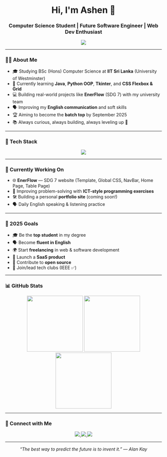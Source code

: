 <h1 align="center">Hi, I'm Ashen 👋</h1>
<h3 align="center">Computer Science Student | Future Software Engineer | Web Dev Enthusiast</h3>

<p align="center">
  <img src="https://readme-typing-svg.demolab.com/?lines=CS+Undergrad+%40+IIT+Sri+Lanka;Aspiring+Full-Stack+Developer;Lifelong+Learner+🚀;&center=true&width=500&height=30">
</p>

---

### 🧑‍💻 About Me

- 🎓 Studying BSc (Hons) Computer Science at **IIT Sri Lanka** (University of Westminster)
- 🧠 Currently learning **Java**, **Python OOP**, **Tkinter**, and **CSS Flexbox & Grid**
- 💻 Building real-world projects like **EnerFlow** (SDG 7) with my university team
- 🗣️ Improving my **English communication** and soft skills
- 🏆 Aiming to become the **batch top** by September 2025
- 📚 Always curious, always building, always leveling up 💪

---

### 🚀 Tech Stack

<p align="center">
  <img src="https://skillicons.dev/icons?i=python,java,js,html,css,react,tailwind,git,github,figma,vscode" />
</p>

---

### 📘 Currently Working On

- 🌐 **EnerFlow** — SDG 7 website (Template, Global CSS, NavBar, Home Page, Table Page)
- 🧩 Improving problem-solving with **ICT-style programming exercises**
- 🛠️ Building a personal **portfolio site** (coming soon!)
- 🗣️ Daily English speaking & listening practice

---

### 🎯 2025 Goals

- 🎓 Be the **top student** in my degree
- 🗣️ Become **fluent in English**
- 🌍 Start **freelancing** in web & software development
- 🚀 Launch a **SaaS product**
- 🔧 Contribute to **open source**
- 💼 Join/lead tech clubs (IEEE ✅)

---

### 📊 GitHub Stats

<div align="center">
  <img src="https://github-readme-stats.vercel.app/api?username=your-github-username&show_icons=true&theme=tokyonight&hide_border=true" height="180px"/>
  <img src="https://github-readme-streak-stats.herokuapp.com?user=your-github-username&theme=tokyonight&hide_border=true" height="180px"/>
  <img src="https://github-readme-stats.vercel.app/api/top-langs/?username=your-github-username&layout=compact&theme=tokyonight&hide_border=true" height="180px"/>
</div>

---

### 🤝 Connect with Me

<p align="center">
  <a href="https://linkedin.com/in/your-linkedin-here" target="_blank">
    <img src="https://img.shields.io/badge/LinkedIn-blue?style=for-the-badge&logo=linkedin&logoColor=white"/>
  </a>
  <a href="mailto:youremail@example.com">
    <img src="https://img.shields.io/badge/Gmail-red?style=for-the-badge&logo=gmail&logoColor=white"/>
  </a>
  <a href="https://your-portfolio-site.com">
    <img src="https://img.shields.io/badge/Portfolio-black?style=for-the-badge&logo=github&logoColor=white"/>
  </a>
</p>

---

<p align="center"><i>“The best way to predict the future is to invent it.” — Alan Kay</i></p>
